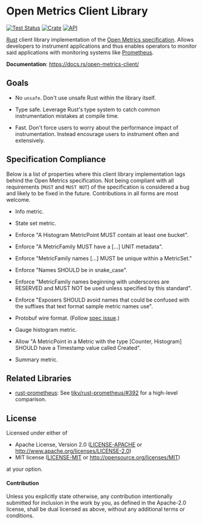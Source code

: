 # Open Metrics Client Library

[![Test Status](https://github.com/mxinden/rust-open-metrics-client/actions/workflows/rust.yml/badge.svg?event=push)](https://github.com/mxinden/rust-open-metrics-client/actions)
[![Crate](https://img.shields.io/crates/v/open-metrics-client.svg)](https://crates.io/crates/open-metrics-client)
[![API](https://docs.rs/open-metrics-client/badge.svg)](https://docs.rs/open-metrics-client)

[Rust](https://github.com/rust-lang/) client library implementation of the [Open
Metrics specification](https://github.com/OpenObservability/OpenMetrics). Allows
developers to instrument applications and thus enables operators to monitor said
applications with monitoring systems like [Prometheus](https://prometheus.io/).

**Documentation**: https://docs.rs/open-metrics-client/

## Goals

- No `unsafe`. Don't use unsafe Rust within the library itself.

- Type safe. Leverage Rust's type system to catch common instrumentation
  mistakes at compile time.

- Fast. Don't force users to worry about the performance impact of
  instrumentation. Instead encourage users to instrument often and extensively.

## Specification Compliance

Below is a list of properties where this client library implementation lags
behind the Open Metrics specification. Not being compliant with all requirements
(`MUST` and `MUST NOT`) of the specification is considered a bug and likely to
be fixed in the future. Contributions in all forms are most welcome.

- Info metric.

- State set metric.

- Enforce "A Histogram MetricPoint MUST contain at least one bucket".

- Enforce "A MetricFamily MUST have a [...] UNIT metadata".

- Enforce "MetricFamily names [...] MUST be unique within a MetricSet."

- Enforce "Names SHOULD be in snake_case".

- Enforce "MetricFamily names beginning with underscores are RESERVED and MUST
  NOT be used unless specified by this standard".

- Enforce "Exposers SHOULD avoid names that could be confused with the suffixes
  that text format sample metric names use".

- Protobuf wire format. (Follow [spec
  issue](https://github.com/OpenObservability/OpenMetrics/issues/183).)

- Gauge histogram metric.

- Allow "A MetricPoint in a Metric with the type [Counter, Histogram] SHOULD have a Timestamp
  value called Created".

- Summary metric.

## Related Libraries

- [rust-prometheus](https://github.com/tikv/rust-prometheus/): See [tikv/rust-prometheus/#392](https://github.com/tikv/rust-prometheus/issues/392) for a high-level comparison.

## License

Licensed under either of

 * Apache License, Version 2.0 ([LICENSE-APACHE](LICENSE-APACHE) or http://www.apache.org/licenses/LICENSE-2.0)
 * MIT license ([LICENSE-MIT](LICENSE-MIT) or http://opensource.org/licenses/MIT)

at your option.

#### Contribution

Unless you explicitly state otherwise, any contribution intentionally submitted
for inclusion in the work by you, as defined in the Apache-2.0 license, shall be
dual licensed as above, without any additional terms or conditions.
